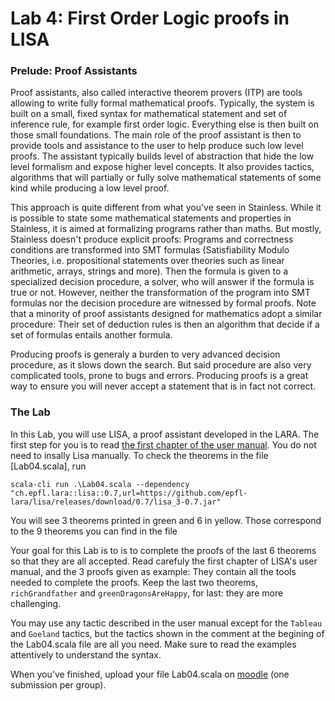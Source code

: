 # Lab 4: First Order Logic proofs in LISA

### Prelude: Proof Assistants
Proof assistants, also called interactive theorem provers (ITP) are tools allowing to write fully formal mathematical proofs. Typically, the system is built on a small, fixed syntax for mathematical statement and set of inference rule, for example first order logic. Everything else is then built on those small foundations. The main role of the proof assistant is then to provide tools and assistance to the user to help produce such low level proofs. The assistant typically builds level of abstraction that hide the low level formalism and expose higher level concepts. It also provides tactics, algorithms that will partially or fully solve mathematical statements of some kind while producing a low level proof.

This approach is quite different from what you've seen in Stainless. While it is possible to state some mathematical statements and properties in Stainless, it is aimed at formalizing programs rather than maths. But mostly, Stainless doesn't produce explicit proofs: Programs and correctness conditions are transformed into SMT formulas (Satisfiability Modulo Theories, i.e. propositional statements over theories such as linear arithmetic, arrays, strings and more). Then the formula is given to a specialized decision procedure, a solver, who will answer if the formula is true or not. However, neither the transformation of the program into SMT formulas nor the decision procedure are witnessed by formal proofs. Note that a minority of proof assistants designed for mathematics adopt a similar procedure: Their set of deduction rules is then an algorithm that decide if a set of formulas entails another formula.

Producing proofs is generaly a burden to very advanced decision procedure, as it slows down the search. But said procedure are also very complicated tools, prone to bugs and errors. Producing proofs is a great way to ensure you will never accept a statement that is in fact not correct.


### The Lab
In this Lab, you will use LISA, a proof assistant developed in the LARA.
The first step for you is to read [the first chapter of the user manual](https://github.com/epfl-lara/lisa/blob/main/refman/lisa.pdf). You do not need to insally Lisa manually. To check the theorems in the file [Lab04.scala], run 
```
scala-cli run .\Lab04.scala --dependency "ch.epfl.lara::lisa::0.7,url=https://github.com/epfl-lara/lisa/releases/download/0.7/lisa_3-0.7.jar"
```

You will see 3 theorems printed in green and 6 in yellow. Those correspond to the 9 theorems you can find in the file 


Your goal for this Lab is to is to complete the proofs of the last 6 theorems so that they are all accepted.
Read carefuly the first chapter of LISA's user manual, and the 3 proofs given as example: They contain all the tools needed to complete the proofs. Keep the last two theorems, `richGrandfather` and `greenDragonsAreHappy`, for last: they are more challenging.

You may use any tactic described in the user manual except for the `Tableau` and `Goeland` tactics, but the tactics shown in the comment at the begining of the Lab04.scala file are all you need. Make sure to read the examples attentively to understand the syntax.

When you've finished, upload your file Lab04.scala on [moodle](https://moodle.epfl.ch/mod/assign/view.php?id=1100580) (one submission per group).
